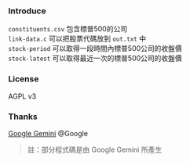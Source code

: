 ### Introduce
`constituents.csv` 包含標普500的公司<br>
`link-data.c` 可以把股票代碼放到 `out.txt` 中<br>
`stock-period` 可以取得一段時間內標普500公司的收盤價<br>
`stock-latest` 可以取得最近一次的標普500公司的收盤價

### License
AGPL v3

### Thanks
[Google Gemini](http://gemini.google.com/) @Google
> 註：部分程式碼是由 Google Gemini 所產生
